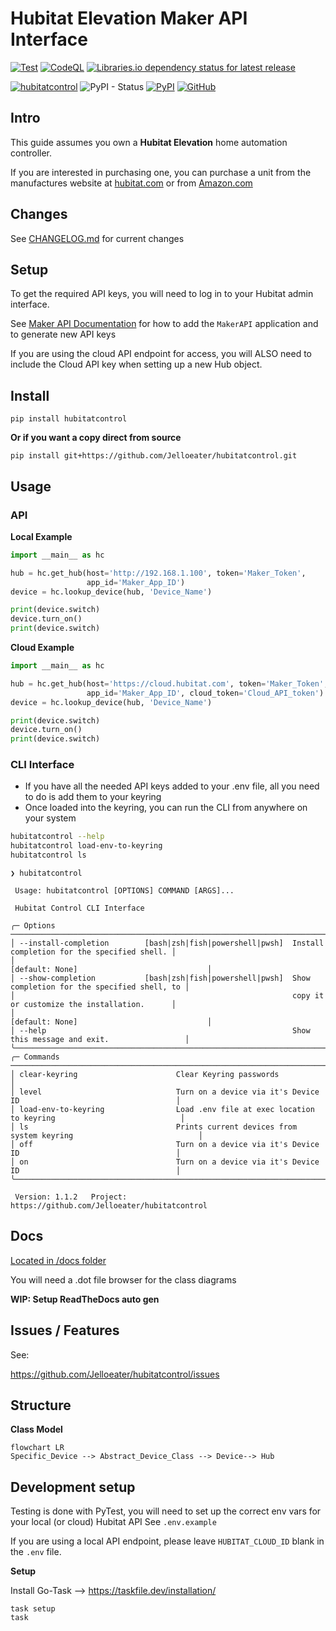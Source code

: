 # Hubitat Elevation Maker API Interface

[![Test](https://github.com/Jelloeater/hubitatcontrol/actions/workflows/test.yml/badge.svg?branch=main)](https://github.com/Jelloeater/hubitatcontrol/actions/workflows/test.yml)
[![CodeQL](https://github.com/Jelloeater/hubitatcontrol/actions/workflows/codeql.yml/badge.svg?branch=main)](https://github.com/Jelloeater/hubitatcontrol/actions/workflows/codeql.yml)
[![Libraries.io dependency status for latest release](https://img.shields.io/librariesio/release/pypi/hubitatcontrol)](https://libraries.io/pypi/hubitatcontrol)

[![hubitatcontrol](https://snyk.io/advisor/python/hubitatcontrol/badge.svg)](https://snyk.io/advisor/python/hubitatcontrol)
![PyPI - Status](https://img.shields.io/pypi/status/hubitatcontrol)
[![PyPI](https://img.shields.io/pypi/v/hubitatcontrol)](https://pypi.org/project/hubitatcontrol/)
[![GitHub](https://img.shields.io/github/license/jelloeater/hubitatcontrol)](https://github.com/Jelloeater/hubitatcontrol/blob/main/LICENSE)

## Intro

This guide assumes you own a **Hubitat Elevation** home automation controller.

If you are interested in purchasing one, you can purchase a unit from the manufactures website at [hubitat.com](https://hubitat.com/products) or from [Amazon.com](https://www.amazon.com/Hubitat-Elevation-Home-Automation-Hub/dp/B07D19VVTX/)

## Changes
See [CHANGELOG.md](CHANGELOG.md) for current changes

## Setup

To get the required API keys, you will need to log in to your Hubitat admin interface.

See [Maker API Documentation](https://docs2.hubitat.com/en/apps/maker-api) for how to add the `MakerAPI` application and to generate new API keys

If you are using the cloud API endpoint for access, you will ALSO need to include the Cloud API key when setting up a new Hub object.

## Install

```shell
pip install hubitatcontrol
```

**Or if you want a copy direct from source**

```shell
pip install git+https://github.com/Jelloeater/hubitatcontrol.git
```

## Usage

### API
**Local Example**

```python
import __main__ as hc

hub = hc.get_hub(host='http://192.168.1.100', token='Maker_Token',
                 app_id='Maker_App_ID')
device = hc.lookup_device(hub, 'Device_Name')

print(device.switch)
device.turn_on()
print(device.switch)
```

**Cloud Example**

```python
import __main__ as hc

hub = hc.get_hub(host='https://cloud.hubitat.com', token='Maker_Token',
                 app_id='Maker_App_ID', cloud_token='Cloud_API_token')
device = hc.lookup_device(hub, 'Device_Name')

print(device.switch)
device.turn_on()
print(device.switch)
```

### CLI Interface
- If you have all the needed API keys added to your .env file, all you need to do is add them to your keyring
- Once loaded into the keyring, you can run the CLI from anywhere on your system

```bash
hubitatcontrol --help
hubitatcontrol load-env-to-keyring
hubitatcontrol ls
```

```text
❯ hubitatcontrol

 Usage: hubitatcontrol [OPTIONS] COMMAND [ARGS]...

 Hubitat Control CLI Interface

╭─ Options ────────────────────────────────────────────────────────────────────────────────────────────────╮
│ --install-completion        [bash|zsh|fish|powershell|pwsh]  Install completion for the specified shell. │
│                                                              [default: None]                             │
│ --show-completion           [bash|zsh|fish|powershell|pwsh]  Show completion for the specified shell, to │
│                                                              copy it or customize the installation.      │
│                                                              [default: None]                             │
│ --help                                                       Show this message and exit.                 │
╰──────────────────────────────────────────────────────────────────────────────────────────────────────────╯
╭─ Commands ───────────────────────────────────────────────────────────────────────────────────────────────╮
│ clear-keyring                      Clear Keyring passwords                                               │
│ level                              Turn on a device via it's Device ID                                   │
│ load-env-to-keyring                Load .env file at exec location to keyring                            │
│ ls                                 Prints current devices from system keyring                            │
│ off                                Turn on a device via it's Device ID                                   │
│ on                                 Turn on a device via it's Device ID                                   │
╰──────────────────────────────────────────────────────────────────────────────────────────────────────────╯

 Version: 1.1.2   Project: https://github.com/Jelloeater/hubitatcontrol
```

## Docs

[Located in /docs folder](docs)

You will need a .dot file browser for the class diagrams

**WIP: Setup ReadTheDocs auto gen**

## Issues / Features
See:

https://github.com/Jelloeater/hubitatcontrol/issues

## Structure

**Class Model**

```mermaid
flowchart LR
Specific_Device --> Abstract_Device_Class --> Device--> Hub
```

## Development setup

Testing is done with PyTest, you will need to set up the correct env vars for your local (or cloud) Hubitat API
See `.env.example`

If you are using a local API endpoint, please leave `HUBITAT_CLOUD_ID` blank in the `.env` file.

**Setup**

Install Go-Task --> <https://taskfile.dev/installation/>

```shell
task setup
task
```
